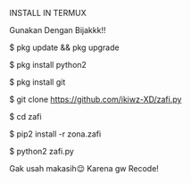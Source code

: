 INSTALL IN TERMUX

Gunakan Dengan Bijakkk!!

$ pkg update && pkg upgrade 

$ pkg install python2 

$ pkg install git 

$ git clone https://github.com/ikiwz-XD/zafi.py

$ cd zafi 

$ pip2 install -r zona.zafi 

$ python2 zafi.py 






Gak usah makasih😌 Karena gw Recode!

